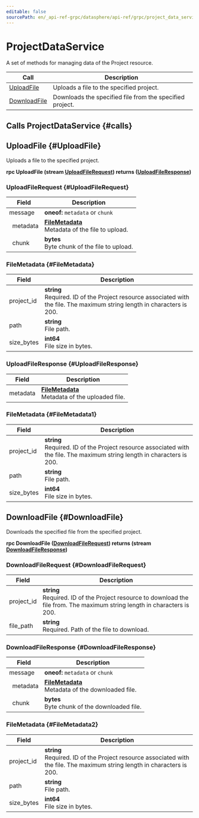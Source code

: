 ```yaml
---
editable: false
sourcePath: en/_api-ref-grpc/datasphere/api-ref/grpc/project_data_service.md
---
```



# ProjectDataService

A set of methods for managing data of the Project resource.

| Call | Description |
| --- | --- |
| [UploadFile](#UploadFile) | Uploads a file to the specified project. |
| [DownloadFile](#DownloadFile) | Downloads the specified file from the specified project. |

## Calls ProjectDataService {#calls}

## UploadFile {#UploadFile}

Uploads a file to the specified project.

**rpc UploadFile (stream [UploadFileRequest](#UploadFileRequest)) returns ([UploadFileResponse](#UploadFileResponse))**

### UploadFileRequest {#UploadFileRequest}

Field | Description
--- | ---
message | **oneof:** `metadata` or `chunk`<br>
&nbsp;&nbsp;metadata | **[FileMetadata](#FileMetadata)**<br>Metadata of the file to upload. 
&nbsp;&nbsp;chunk | **bytes**<br>Byte chunk of the file to upload. 


### FileMetadata {#FileMetadata}

Field | Description
--- | ---
project_id | **string**<br>Required. ID of the Project resource associated with the file. The maximum string length in characters is 200.
path | **string**<br>File path. 
size_bytes | **int64**<br>File size in bytes. 


### UploadFileResponse {#UploadFileResponse}

Field | Description
--- | ---
metadata | **[FileMetadata](#FileMetadata)**<br>Metadata of the uploaded file. 


### FileMetadata {#FileMetadata1}

Field | Description
--- | ---
project_id | **string**<br>Required. ID of the Project resource associated with the file. The maximum string length in characters is 200.
path | **string**<br>File path. 
size_bytes | **int64**<br>File size in bytes. 


## DownloadFile {#DownloadFile}

Downloads the specified file from the specified project.

**rpc DownloadFile ([DownloadFileRequest](#DownloadFileRequest)) returns (stream [DownloadFileResponse](#DownloadFileResponse))**

### DownloadFileRequest {#DownloadFileRequest}

Field | Description
--- | ---
project_id | **string**<br>Required. ID of the Project resource to download the file from. The maximum string length in characters is 200.
file_path | **string**<br>Required. Path of the file to download. 


### DownloadFileResponse {#DownloadFileResponse}

Field | Description
--- | ---
message | **oneof:** `metadata` or `chunk`<br>
&nbsp;&nbsp;metadata | **[FileMetadata](#FileMetadata)**<br>Metadata of the downloaded file. 
&nbsp;&nbsp;chunk | **bytes**<br>Byte chunk of the downloaded file. 


### FileMetadata {#FileMetadata2}

Field | Description
--- | ---
project_id | **string**<br>Required. ID of the Project resource associated with the file. The maximum string length in characters is 200.
path | **string**<br>File path. 
size_bytes | **int64**<br>File size in bytes. 


